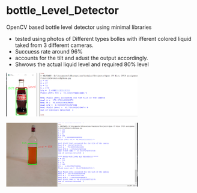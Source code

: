 # bottle_Level_Detector
OpenCV based bottle level detector using minimal libraries

-  tested using photos of Different types bolles with ifferent colored liquid taked from 3 different cameras.
-  Succuess rate around 96%
-  accounts for the tilt and adust the output accordingly.
-  Shwows the actual liquid level and required 80% level


<img alt="Kalman" width=350 src="https://github.com/SasaKuruppuarachchi/bottle_Level_Detector/blob/main/run1.png" /></a>

<img alt="Kalman" width=350 src="https://github.com/SasaKuruppuarachchi/bottle_Level_Detector/blob/main/run2.png" />
